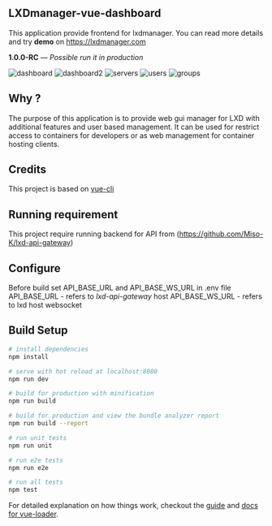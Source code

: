 ## LXDmanager-vue-dashboard

This application provide frontend for lxdmanager.
You can read more details and try **demo** on https://lxdmanager.com

**1.0.0-RC** — *Possible run it in production*

![dashboard](https://user-images.githubusercontent.com/45683353/61130070-1f70cc80-a4b6-11e9-9bd8-2166abad5988.png)
![dashboard2](https://user-images.githubusercontent.com/45683353/61130071-1f70cc80-a4b6-11e9-928d-696e86bb8469.png)
![servers](https://user-images.githubusercontent.com/45683353/61130072-20096300-a4b6-11e9-81b1-9a8a367dc89d.png)
![users](https://user-images.githubusercontent.com/45683353/61130074-20096300-a4b6-11e9-9f7e-456d6fe33069.png)
![groups](https://user-images.githubusercontent.com/45683353/61130075-20096300-a4b6-11e9-95da-e69deb3ccdc0.png)

## Why ?

The purpose of this application is to provide web gui manager for LXD with additional features and user based management.
It can be used for restrict access to containers for developers or as web management for container hosting clients.

## Credits

This project is based on [vue-cli](https://github.com/lxc-webpanel/dashboard-vue)

## Running requirement

This project require running backend for API from (https://github.com/Miso-K/lxd-api-gateway)

## Configure

Before build set API_BASE_URL and API_BASE_WS_URL in .env file
API_BASE_URL - refers to *lxd-api-gateway* host
API_BASE_WS_URL - refers to lxd host websocket

## Build Setup

``` bash
# install dependencies
npm install

# serve with hot reload at localhost:8080
npm run dev

# build for production with minification
npm run build

# build for production and view the bundle analyzer report
npm run build --report

# run unit tests
npm run unit

# run e2e tests
npm run e2e

# run all tests
npm test
```

For detailed explanation on how things work, checkout the [guide](http://vuejs-templates.github.io/webpack/) and [docs for vue-loader](http://vuejs.github.io/vue-loader).
